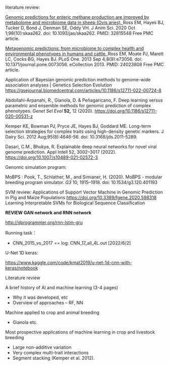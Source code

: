 

literature review: 

[Genomic   predictions for enteric methane production are improved by metabolome and   microbiome data in sheep (Ovis aries). ](https://pubmed.ncbi.nlm.nih.gov/32815548/)  Ross EM, Hayes BJ, Tucker D, Bond J, Denman SE, Oddy VH.  J Anim Sci. 2020 Oct 1;98(10):skaa262. doi:  10.1093/jas/skaa262.  PMID: 32815548 Free PMC article. 

 [Metagenomic   predictions: from microbiome to complex health and environmental phenotypes   in humans and cattle. ](https://pubmed.ncbi.nlm.nih.gov/24023808/)  Ross EM, Moate PJ, Marett LC, Cocks BG, Hayes BJ.  PLoS One. 2013 Sep 4;8(9):e73056. doi:  10.1371/journal.pone.0073056. eCollection 2013.  PMID: 24023808 Free PMC article. 

Application of Bayesian genomic prediction methods to genome-wide association analyses | Genetics Selection Evolution https://gsejournal.biomedcentral.com/articles/10.1186/s12711-022-00724-8

Abdollahi-Arpanahi, R., Gianola, D. & Peñagaricano, F. Deep learning versus parametric and ensemble methods for genomic prediction of complex phenotypes. *Genet Sel Evol* **52,** 12 (2020). https://doi.org/10.1186/s12711-020-00531-z

Kemper KE, Bowman PJ, Pryce JE, Hayes BJ, Goddard ME. Long-term selection strategies for complex traits using high-density genetic markers. J Dairy Sci. 2012 Aug;95(8):4646-56. doi: 10.3168/jds.2011-5289. 

Dasari, C.M., Bhukya, R. Explainable deep neural networks for novel viral genome prediction. Appl Intell 52, 3002–3017 (2022). https://doi.org/10.1007/s10489-021-02572-3

Genomic simulation program:

MoBPS : Pook, T., Schlather, M., and Simianer, H. (2020). MoBPS - modular breeding program simulator. *G3* 10, 1915–1918. doi: 10.1534/g3.120.401193

SVM review:
Applications of Support Vector Machine in Genomic Prediction in Pig and Maize Populations  https://doi.org/10.3389/fgene.2020.598318
Learning Interpretable SVMs for Biological Sequence Classification


**REVIEW GAN network and RNN network** 

http://dprogrammer.org/rnn-lstm-gru

Running task：

+ CNN_2015_vs_2017 == log: CNN_17_all_4L.out [2022/6/2]



U-Net 1D keras:

https://www.kaggle.com/code/kmat2019/u-net-1d-cnn-with-keras/notebook



Literature review 

A brief history of AI and machine learning (3-4 pages) 

- Why    it was developed, etc  
- Overview     of approaches – RF, NN 

Machine applied to crop and animal breeding 

- Gianola     etc.  

Most prospective applications of machine learning in crop and livestock breeding 

- Large     non-additive variation 
- Very     complex multi-trait interactions 
- Segment     stacking (Kemper et al. 2012).  

